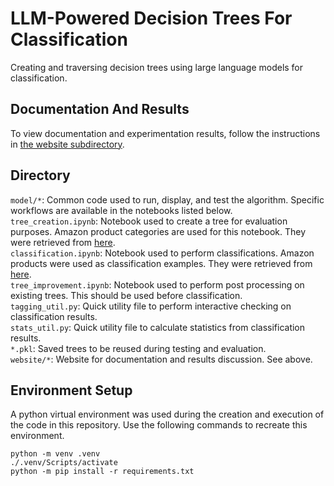 # LLM-Powered Decision Trees For Classification

Creating and traversing decision trees using large language models for classification.

## Documentation And Results

To view documentation and experimentation results, follow the instructions in [the website subdirectory](./website/README.md).

## Directory

`model/*`: Common code used to run, display, and test the algorithm. Specific workflows are available in the notebooks listed below.\
`tree_creation.ipynb`: Notebook used to create a tree for evaluation purposes. Amazon product categories are used for this notebook. They were retrieved from [here](https://www.kaggle.com/datasets/asaniczka/amazon-products-dataset-2023-1-4m-products).\
`classification.ipynb`: Notebook used to perform classifications. Amazon products were used as classification examples. They were retrieved from [here](https://www.kaggle.com/datasets/asaniczka/amazon-products-dataset-2023-1-4m-products).\
`tree_improvement.ipynb`: Notebook used to perform post processing on existing trees. This should be used before classification.\
`tagging_util.py`: Quick utility file to perform interactive checking on classification results.\
`stats_util.py`: Quick utility file to calculate statistics from classification results.\
`*.pkl`: Saved trees to be reused during testing and evaluation.\
`website/*`: Website for documentation and results discussion. See above.

## Environment Setup

A python virtual environment was used during the creation and execution of the code in this repository. Use the following commands to recreate this environment.

```
python -m venv .venv
./.venv/Scripts/activate
python -m pip install -r requirements.txt
```
